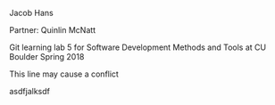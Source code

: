 Jacob Hans

Partner: Quinlin McNatt

Git learning lab 5 for Software Development Methods and Tools at CU Boulder Spring 2018

This line may cause a conflict

asdfjalksdf